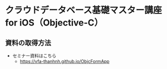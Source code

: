# クラウドデータベース基礎マスター講座 for iOS（Objective-C）
## 資料の取得方法
* セミナー資料はこちら
  * https://vfa-thanhnh.github.io/ObjcFormApp
